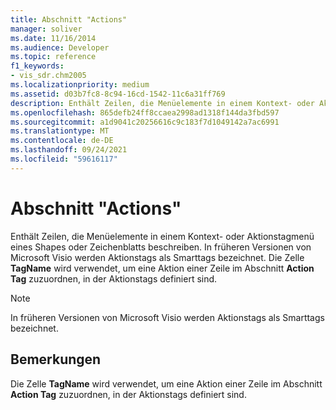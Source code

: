 ```yaml
---
title: Abschnitt "Actions"
manager: soliver
ms.date: 11/16/2014
ms.audience: Developer
ms.topic: reference
f1_keywords:
- vis_sdr.chm2005
ms.localizationpriority: medium
ms.assetid: d03b7fc8-8c94-16cd-1542-11c6a31ff769
description: Enthält Zeilen, die Menüelemente in einem Kontext- oder Aktionstagmenü eines Shapes oder Zeichenblatts beschreiben. In früheren Versionen von Microsoft Visio werden Aktionstags als Smarttags bezeichnet. Die Zelle TagName wird verwendet, um eine Aktion einer Zeile im Abschnitt Action Tag zuzuordnen, in der Aktionstags definiert sind.
ms.openlocfilehash: 865defb24ff8ccaea2998ad1318f144da3fbd597
ms.sourcegitcommit: a1d9041c20256616c9c183f7d1049142a7ac6991
ms.translationtype: MT
ms.contentlocale: de-DE
ms.lasthandoff: 09/24/2021
ms.locfileid: "59616117"
---
```

# <a name="actions-section"></a>Abschnitt "Actions"

Enthält Zeilen, die Menüelemente in einem Kontext- oder Aktionstagmenü eines Shapes oder Zeichenblatts beschreiben. In früheren Versionen von Microsoft Visio werden Aktionstags als Smarttags bezeichnet. Die Zelle **TagName** wird verwendet, um eine Aktion einer Zeile im Abschnitt **Action Tag** zuzuordnen, in der Aktionstags definiert sind. 
  
> [!NOTE]
> In früheren Versionen von Microsoft Visio werden Aktionstags als Smarttags bezeichnet. 
  
## <a name="remarks"></a>Bemerkungen

Die Zelle **TagName** wird verwendet, um eine Aktion einer Zeile im Abschnitt **Action Tag** zuzuordnen, in der Aktionstags definiert sind. 
  

